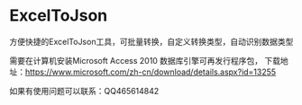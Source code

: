 # ExcelToJson
方便快捷的ExcelToJson工具，可批量转换，自定义转换类型，自动识别数据类型

需要在计算机安装Microsoft Access 2010 数据库引擎可再发行程序包，
下载地址：https://www.microsoft.com/zh-cn/download/details.aspx?id=13255

如果有使用问题可以联系：QQ465614842
